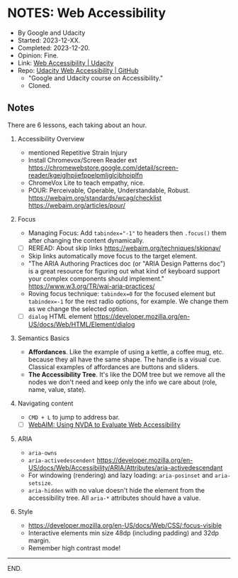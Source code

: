 # NOTES: Web Accessibility

- By Google and Udacity
- Started: 2023-12-XX.
- Completed: 2023-12-20.
- Opinion: Fine.
- Link: [Web Accessibility | Udacity](https://www.udacity.com/course/web-accessibility--ud891)
- Repo: [Udacity Web Accessibility | GitHub](https://github.com/udacity/ud891)
    * "Google and Udacity course on Accessibility."
    * Cloned.


## Notes

There are 6 lessons, each taking about an hour.

1. Accessibility Overview
    - mentioned Repetitive Strain Injury
    - Install Chromevox/Screen Reader ext https://chromewebstore.google.com/detail/screen-reader/kgejglhpjiefppelpmljglcjbhoiplfn
    - ChromeVox Lite to teach empathy, nice.
    - POUR: Perceivable, Operable, Understandable, Robust.
    https://webaim.org/standards/wcag/checklist
    https://webaim.org/articles/pour/

2. Focus
    - Managing Focus: Add `tabindex="-1"` to headers then `.focus()` them after changing the content dynamically.
    - [ ] REREAD: About skip links https://webaim.org/techniques/skipnav/
    - Skip links automatically move focus to the target element.
    - "The ARIA Authoring Practices doc (or "ARIA Design Patterns doc") is a great resource for figuring out what kind of keyboard support your complex components should implement."
    https://www.w3.org/TR/wai-aria-practices/
    - Roving focus technique: `tabindex=0` for the focused element but `tabindex=-1` for the rest radio options, for example. We change them as we change the selected option.
    - [ ] `dialog` HTML element https://developer.mozilla.org/en-US/docs/Web/HTML/Element/dialog

3. Semantics Basics
    - **Affordances**. Like the example of using a kettle, a coffee mug, etc. because they all have the same shape.
    The handle is a visual cue.
    Classical examples of affordances are buttons and sliders.
    - **The Accessibility Tree**. It's like the DOM tree but we remove all the nodes we don't need and keep only the info we care about (role, name, value, state).

4. Navigating content
    - `CMD + L` to jump to address bar.
    - [ ] [WebAIM: Using NVDA to Evaluate Web Accessibility](https://webaim.org/articles/nvda/)
    
5. ARIA
    - `aria-owns`
    - `aria-activedescendent` https://developer.mozilla.org/en-US/docs/Web/Accessibility/ARIA/Attributes/aria-activedescendant
    - For windowing (rendering) and lazy loading: `aria-posinset` and `aria-setsize`.
    - `aria-hidden` with no value doesn't hide the element from the accessibility tree.
    All `aria-*` attributes should have a value.

6. Style
    - https://developer.mozilla.org/en-US/docs/Web/CSS/:focus-visible
    - Interactive elements min size 48dp (including padding) and 32dp margin.
    - Remember high contrast mode!

---

END.
